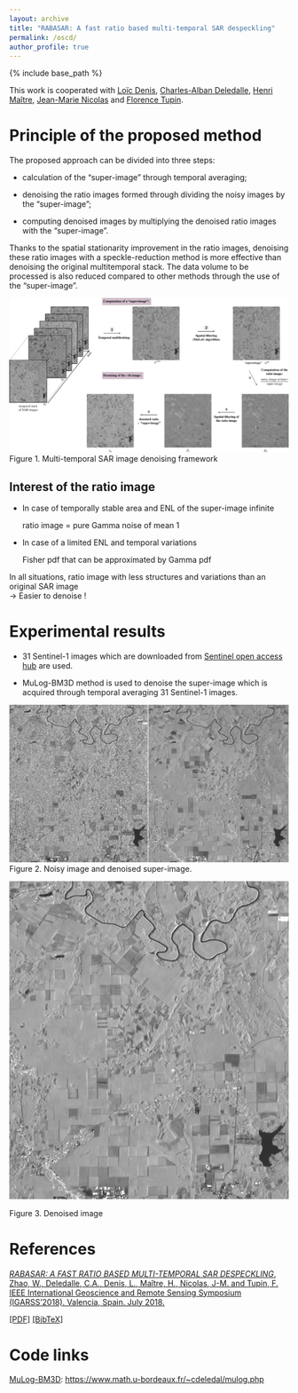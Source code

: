 ```yaml
---
layout: archive
title: "RABASAR: A fast ratio based multi-temporal SAR despeckling"
permalink: /oscd/
author_profile: true
---
```


{% include base_path %}

This work is cooperated with [Loïc Denis](https://perso.univ-st-etienne.fr/deniloic/), [Charles-Alban Deledalle](https://www.math.u-bordeaux.fr/~cdeledal/), [Henri Maître](https://perso.telecom-paristech.fr/maitre/), [Jean-Marie Nicolas](https://perso.telecom-paristech.fr/nicolas/) and [Florence Tupin](https://perso.telecom-paristech.fr/tupin/).

Principle of the proposed method
======
The proposed approach can be divided into three steps: 

   * calculation of the “super-image” through temporal averaging; 
    
   * denoising the ratio images formed through dividing the noisy images by the “super-image”; 
    
   * computing denoised images by multiplying the denoised ratio images with the “super-image”.

Thanks to the spatial stationarity improvement in the ratio images, denoising these ratio images with a speckle-reduction
method is more effective than denoising the original multitemporal stack. The data volume to be processed is also reduced compared to other methods through the use of the “super-image”.

![Flowchart](/images/flowchart2.png)
Figure 1. Multi-temporal SAR image denoising framework

Interest of the ratio image 
---
  * In case of temporally stable area and ENL of the super-image infinite
   
	ratio image = pure Gamma noise of mean 1

  * In case of  a limited ENL and temporal variations
   
	Fisher pdf that can be approximated by Gamma pdf

In all situations, ratio image with less structures and variations than an original SAR image  
→   Easier to denoise !



Experimental results
======
   * 31 Sentinel-1 images which are downloaded from [Sentinel open access hub](https://sentinels.copernicus.eu/web/sentinel/sentinel-data-access) are used.

   * MuLog-BM3D method is used to denoise the super-image which is acquired through temporal averaging 31 Sentinel-1 images. 

![NoisySuperImg](/images/NoisySuperImg.png)
Figure 2. Noisy image and denoised super-image.

![DNoisyImg](/images/DNoisyImg2.png)

Figure 3. Denoised image

	






  
References
======

[*RABASAR: A FAST RATIO BASED MULTI-TEMPORAL SAR DESPECKLING*, Zhao, W., Deledalle, C.A., Denis, L., Maître, H., Nicolas, J-M. and Tupin, F. IEEE International Geoscience and Remote Sensing Symposium (IGARSS’2018). Valencia, Spain. July 2018.](https://WeiyingZhao.github.io/publication/2018-07-22-igarss18-RABASAR)

[[PDF]](http://WeiyingZhao.github.io/files/2018igarss-RABASAR.pdf) [[BibTeX]](http://WeiyingZhao.github.io/files/2018-07-22-igarss18RABASAR.bib)



Code links
======
[MuLog-BM3D](https://www.math.u-bordeaux.fr/~cdeledal/mulog.php): https://www.math.u-bordeaux.fr/~cdeledal/mulog.php
  

